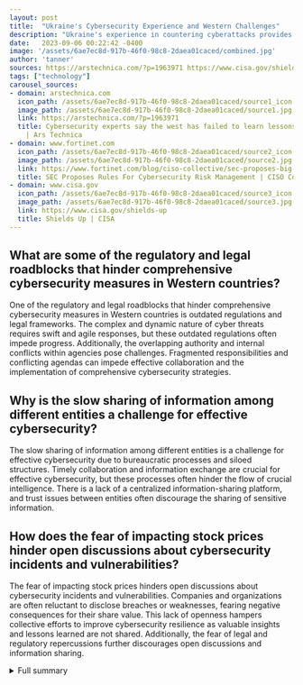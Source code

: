 ```yaml
---
layout: post
title:  "Ukraine's Cybersecurity Experience and Western Challenges"
description: "Ukraine's experience in countering cyberattacks provides valuable insights for Western countries, but replicating their methods comes with several challenges."
date:   2023-09-06 00:22:42 -0400
image: '/assets/6ae7ec8d-917b-46f0-98c8-2daea01caced/combined.jpg'
author: 'tanner'
sources: https://arstechnica.com/?p=1963971 https://www.cisa.gov/shields-up https://www.dhs.gov/topics/cybersecurity https://www.fortinet.com/blog/ciso-collective/sec-proposes-big-changes-cybersecurity-risk-management
tags: ["technology"]
carousel_sources:
- domain: arstechnica.com
  icon_path: /assets/6ae7ec8d-917b-46f0-98c8-2daea01caced/source1_icon.jpg
  image_path: /assets/6ae7ec8d-917b-46f0-98c8-2daea01caced/source1.jpg
  link: https://arstechnica.com/?p=1963971
  title: Cybersecurity experts say the west has failed to learn lessons from Ukraine
    | Ars Technica
- domain: www.fortinet.com
  icon_path: /assets/6ae7ec8d-917b-46f0-98c8-2daea01caced/source2_icon.jpg
  image_path: /assets/6ae7ec8d-917b-46f0-98c8-2daea01caced/source2.jpg
  link: https://www.fortinet.com/blog/ciso-collective/sec-proposes-big-changes-cybersecurity-risk-management
  title: SEC Proposes Rules For Cybersecurity Risk Management | CISO Collective
- domain: www.cisa.gov
  icon_path: /assets/6ae7ec8d-917b-46f0-98c8-2daea01caced/source3_icon.jpg
  image_path: /assets/6ae7ec8d-917b-46f0-98c8-2daea01caced/source3.jpg
  link: https://www.cisa.gov/shields-up
  title: Shields Up | CISA
---
```


## What are some of the regulatory and legal roadblocks that hinder comprehensive cybersecurity measures in Western countries?
One of the regulatory and legal roadblocks that hinder comprehensive cybersecurity measures in Western countries is outdated regulations and legal frameworks. The complex and dynamic nature of cyber threats requires swift and agile responses, but these outdated regulations often impede progress. Additionally, the overlapping authority and internal conflicts within agencies pose challenges. Fragmented responsibilities and conflicting agendas can impede effective collaboration and the implementation of comprehensive cybersecurity strategies.

## Why is the slow sharing of information among different entities a challenge for effective cybersecurity?
The slow sharing of information among different entities is a challenge for effective cybersecurity due to bureaucratic processes and siloed structures. Timely collaboration and information exchange are crucial for effective cybersecurity, but these processes often hinder the flow of crucial intelligence. There is a lack of a centralized information-sharing platform, and trust issues between entities often discourage the sharing of sensitive information.

## How does the fear of impacting stock prices hinder open discussions about cybersecurity incidents and vulnerabilities?
The fear of impacting stock prices hinders open discussions about cybersecurity incidents and vulnerabilities. Companies and organizations are often reluctant to disclose breaches or weaknesses, fearing negative consequences for their share value. This lack of openness hampers collective efforts to improve cybersecurity resilience as valuable insights and lessons learned are not shared. Additionally, the fear of legal and regulatory repercussions further discourages open discussions and information sharing.

<details>
  <summary>Full summary</summary>
Ukraine's experience in countering cyberattacks has gained significant attention from Western countries struggling to fortify their cybersecurity defenses. However, replicating Ukraine's methods is not without its hurdles.<br><br>One of the main challenges faced by Western countries is the regulatory and legal roadblocks that hinder comprehensive cybersecurity measures. The complex and dynamic nature of cyber threats requires swift and agile responses, but outdated regulations and legal frameworks often impede progress.<br><br>Another obstacle is the slow sharing of information among different entities, both within and between countries. Effective cybersecurity requires timely collaboration and information exchange, but bureaucratic processes and siloed structures often hinder the flow of crucial intelligence.<br><br>The classification of sensitive information is also a significant challenge. Balancing the need for transparency with the protection of critical infrastructure and national security often leads to a cautious approach that limits the dissemination of valuable insights and lessons learned.<br><br>Furthermore, the fear of impacting stock prices inhibits open discussions about cybersecurity incidents and vulnerabilities. Companies and organizations are often reluctant to disclose breaches or weaknesses, fearing negative consequences for their share value. This lack of openness hampers collective efforts to improve cybersecurity resilience.<br><br>The overlapping authority and internal conflicts within agencies also pose challenges. Fragmented responsibilities and conflicting agendas can impede effective collaboration and the implementation of comprehensive cybersecurity strategies.<br><br>Despite these challenges, there has been progress in improving cybersecurity efforts. Both governments and private sector entities are recognizing the importance of transparency and cooperation. By sharing best practices and lessons learned, collective cybersecurity efforts can be strengthened.<br><br>The Department of Homeland Security (DHS) in the United States plays a crucial role in enhancing cybersecurity resilience. President Biden has made cybersecurity a top priority for his administration, and Secretary Mayorkas has followed suit with a call for action dedicated to addressing cybersecurity challenges. The call for action specifically focuses on the immediate threat of ransomware and the need to build a more robust cybersecurity workforce.<br><br>Secretary Mayorkas recently addressed the Department's cybersecurity efforts in a virtual address, highlighting the importance of collaboration and information sharing among government agencies, private sector partners, and international allies. He emphasized the need for a whole-of-nation approach to cybersecurity and reiterated the commitment of DHS to protect critical infrastructure and combat emerging threats.<br><br>In a fireside chat, Secretary Mayorkas engaged in a conversation about cybersecurity challenges with industry leaders and experts. The discussion centered around the evolving threat landscape, the role of technology in enhancing cybersecurity, and the importance of public-private partnerships. These engagements demonstrate the dedication of the Department of Homeland Security to bolstering cybersecurity and fostering collaboration.<br><br>Ukraine's experience serves as a valuable case study for Western countries in their pursuit of effective cyber defense strategies. By addressing the challenges and leveraging the progress made in improving cybersecurity efforts, Western countries can enhance their resilience and mitigate the ever-growing threat of cyberattacks.
</details>
